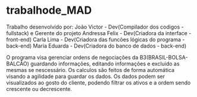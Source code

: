 # trabalhode_MAD
Trabalho desenvolvido por:
João Victor - Dev(Compilador dos codigos - fullstack) e Gerente do projeto
Andressa Felix - Dev(Criadora da interface - front-end)
Carla Lima - Dev(Criadora das funcões lógicas do programa - back-end)
Maria Eduarda - Dev(Criadora do banco de dados - back-end)

O programa visa gerenciar ordens de negociações da B3(BRASIL-BOLSA-BALCÃO) guardando informações, editando informações e excluido as mesmas se nescessário.
Os calculos são feitos de forma automática visando a agilidade para guardar os dados. 
Os dados podem ser visualizados ao gosto do cliente, podendo filtrar os ativos e a ordem sendo crescente ou decrescente.
